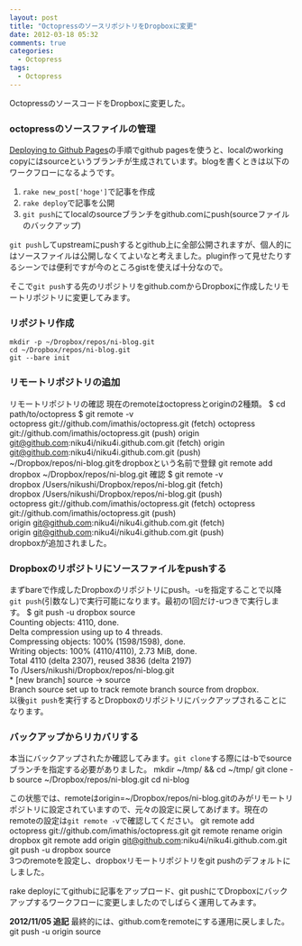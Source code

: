 ```yaml
---
layout: post
title: "OctopressのソースリポジトリをDropboxに変更"
date: 2012-03-18 05:32
comments: true
categories: 
  - Octopress
tags:
  - Octopress
---
```


OctopressのソースコードをDropboxに変更した。

<!--more-->

### octopressのソースファイルの管理
[Deploying to Github Pages](http://octopress.org/docs/deploying/github/)の手順でgithub pagesを使うと、localのworking copyにはsourceというブランチが生成されています。blogを書くときは以下のワークフローになるようです。

1. ```rake new_post['hoge']```で記事を作成
1. ```rake deploy```で記事を公開
1. ```git push```にてlocalのsourceブランチをgithub.comにpush(sourceファイルのバックアップ)

```git push```してupstreamにpushするとgithub上に全部公開されますが、個人的にはソースファイルは公開しなくてよいなと考えました。plugin作って見せたりするシーンでは便利ですが今のところgistを使えば十分なので。

そこで```git push```する先のリポジトリをgithub.comからDropboxに作成したリモートリポジトリに変更してみます。

### リポジトリ作成
    mkdir -p ~/Dropbox/repos/ni-blog.git        
    cd ~/Dropbox/repos/ni-blog.git              
    git --bare init                           

### リモートリポジトリの追加
リモートリポジトリの確認
現在のremoteはoctopressとoriginの2種類。
    $ cd path/to/octopress
    $ git remote -v                     
    octopress       git://github.com/imathis/octopress.git (fetch)
    octopress       git://github.com/imathis/octopress.git (push)
    origin  git@github.com:niku4i/niku4i.github.com.git (fetch) 
    origin  git@github.com:niku4i/niku4i.github.com.git (push)  
~/Dropbox/repos/ni-blog.gitをdropboxという名前で登録
    git remote add dropbox ~/Dropbox/repos/ni-blog.git
確認
    $ git remote -v                          
    dropbox /Users/nikushi/Dropbox/repos/ni-blog.git (fetch)       
    dropbox /Users/nikushi/Dropbox/repos/ni-blog.git (push)        
    octopress       git://github.com/imathis/octopress.git (fetch) 
    octopress       git://github.com/imathis/octopress.git (push)  
    origin  git@github.com:niku4i/niku4i.github.com.git (fetch)    
    origin  git@github.com:niku4i/niku4i.github.com.git (push)     
dropboxが追加されました。

### Dropboxのリポジトリにソースファイルをpushする
まずbareで作成したDropboxのリポジトリにpush。-uを指定することで以降```git push```(引数なし)で実行可能になります。最初の1回だけ-uつきで実行します。
    $ git push -u dropbox source                   
    Counting objects: 4110, done.                                        
    Delta compression using up to 4 threads.                             
    Compressing objects: 100% (1598/1598), done.                         
    Writing objects: 100% (4110/4110), 2.73 MiB, done.                   
    Total 4110 (delta 2307), reused 3836 (delta 2197)                    
    To /Users/nikushi/Dropbox/repos/ni-blog.git                          
     * [new branch]      source -> source                                
     Branch source set up to track remote branch source from dropbox.     
以後```git push```を実行するとDropboxのリポジトリにバックアップされることになります。

### バックアップからリカバリする
本当にバックアップされたか確認してみます。```git clone```する際には-bでsourceブランチを指定する必要がありました。
    mkdir ~/tmp/ && cd ~/tmp/
    git clone -b source ~/Dropbox/repos/ni-blog.git
    cd ni-blog

この状態では、remoteはorigin=~/Dropbox/repos/ni-blog.gitのみがリモートリポジトリに設定されていますので、元々の設定に戻してあげます。現在のremoteの設定は```git remote -v```で確認してください。
    git remote add octopress  git://github.com/imathis/octopress.git 
    git remote rename origin dropbox
    git remote add origin  git@github.com:niku4i/niku4i.github.com.git
    git push -u dropbox source                   
3つのremoteを設定し、dropboxリモートリポジトリをgit pushのデフォルトにしました。

rake deployにてgithubに記事をアップロード、git pushにてDropboxにバックアップするワークフローに変更しましたのでしばらく運用してみます。

**2012/11/05 追記**
最終的には、github.comをremoteにする運用に戻しました。
    git push -u origin source
